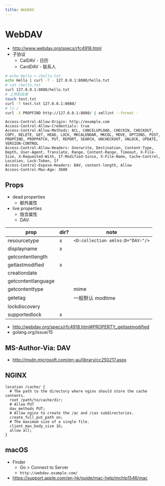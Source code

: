 ```yaml
---
title: WebDAV
---
```


# WebDAV

- http://www.webdav.org/specs/rfc4918.html
- 子协议
  - CalDAV - 日历
  - CardDAV - 联系人

```bash
# echo Hello > /hello.txt
echo Hello | curl -T - 127.0.0.1:8080/hello.txt
# cat /hello.txt
curl 127.0.0.1:8080/hello.txt
# 上传到目录
touch test.txt
curl -T test.txt 127.0.0.1:8080/
# ls /
curl -X PROPFIND http://127.0.0.1:8080/ | xmllint --format -
```

```http title="cors"
Access-Control-Allow-Origin: http://example.com
Access-Control-Allow-Credentials: true
Access-Control-Allow-Methods: ACL, CANCELUPLOAD, CHECKIN, CHECKOUT, COPY, DELETE, GET, HEAD, LOCK, MKCALENDAR, MKCOL, MOVE, OPTIONS, POST, PROPFIND, PROPPATCH, PUT, REPORT, SEARCH, UNCHECKOUT, UNLOCK, UPDATE, VERSION-CONTROL
Access-Control-Allow-Headers: Overwrite, Destination, Content-Type, Depth, User-Agent, Translate, Range, Content-Range, Timeout, X-File-Size, X-Requested-With, If-Modified-Since, X-File-Name, Cache-Control, Location, Lock-Token, If
Access-Control-Expose-Headers: DAV, content-length, Allow
Access-Control-Max-Age: 3600
```

## Props

- dead properties
  - 额外属性
- live properties
  - 隐含属性
  - DAV:

| prop               | dir? | note                             |
| ------------------ | ---- | -------------------------------- |
| resourcetype       | x    | `<D:collection xmlns:D="DAV:"/>` |
| displayname        | x    |
| getcontentlength   |
| getlastmodified    | x    |
| creationdate       |
| getcontentlanguage |
| getcontenttype     |      | mime                             |
| getetag            |      | 一般默认 modtime                 |
| lockdiscovery      |
| supportedlock      | x    |

- http://webdav.org/specs/rfc4918.html#PROPERTY_getlastmodified
- golang.org/issue/15

## MS-Author-Via: DAV

- http://msdn.microsoft.com/en-au/library/cc250217.aspx

## NGINX

```nginx
location /cache/ {
  # The path to the directory where nginx should store the cache contents.
  root /path/to/cache/dir;
  # Allow PUT
  dav_methods PUT;
  # Allow nginx to create the /ac and /cas subdirectories.
  create_full_put_path on;
  # The maximum size of a single file.
  client_max_body_size 1G;
  allow all;
}
```

## macOS

- Finder
  - Go > Connect to Server
  - `http://webdav.example.com/`
- https://support.apple.com/en-hk/guide/mac-help/mchlp1546/mac
